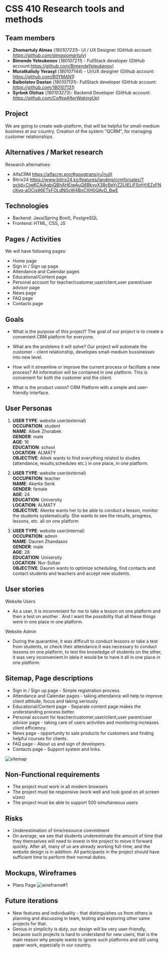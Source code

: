 # CSS 410 Research tools and methods
## Team members
+ **Zhomartuly Almas** (*180107231*)- UI / UX Designer (GitHub account: *https://github.com/almasjomartuly*)
+ **Bimende Yeleukenov** (*180107211*) - FullStack developer (GitHub account:https://github.com/BimendeYeleukenov)
+ **Muratkaliuly Yerasyl** (*180107144*) - UI/UX designer (Github account: https://github.com/B0YMAN1)
+ **Baibolatov Dastan** (*180107131*)- FullStack developer (GitHub account: *https://github.com/180107131*)
+ **Syrbek Olzhas** (*180103273*)- Backend Developer (GitHub account: *https://github.com/CoffeeAfterWakingUp*)

## Project
We are going to create web-platform, that will be helpful for small-medium business at our country.
Creation of the system "QCRM", for managing customer relationships.

## Alternatives / Market research
Research alternatives
- AlfaCRM https://alfacrm.pro/#googtrans(ru|null)
- Bitrix24 https://www.bitrix24.kz/features/landing/crmforsales/?gclid=CjwKCAiAgbiQBhAHEiwAuQ6BkvvX38cBeYrZ2UjELiFSnhYjEZxFNcKyq-aOCis96ETkFOLdNGcW4BoCXH0QAvD_BwE




## Technologies
- Backend: Java(Spring Boot), PostgreSQL
- Frontend: HTML, CSS, JS

## Pages / Activities 
We will have following pages:
- Home page
- Sign in / Sign up page 
- Attendance and Calendar pages
- Educational/Content page
- Personal account for teacher/customer,user/client,user parent/user advisor page
- News page 
- FAQ page
- Contacts page

## Goals
* What is the purpose of this project?
The goal of our project is to create a convenient CRM platform for everyone.

* What are the problems it will solve?
Our project will automate the customer - client relationship, developes small-medium bussinesses into new level.

* How will it streamline or improve the current process or facilitate a new process?
All information will be contained in one platform. This is convenient for both the customer and the client.

* What is the product vision?
CRM Platform with a simple and user-friendly interface.

## User Personas
1. **USER TYPE**:    website user(external) <br/>
**OCCUPATION**:   student <br/>
**NAME**:         Aibek Zhorabek <br/>
**GENDER**:       male <br/>
**AGE**:           16 <br/>
**EDUCATION**:     school <br/>
**LOCATION**:      ALMATY <br/>
**OBJECTIVE**:     Aibek wants to find everything related to studies (attendance, results,schedules etc.) in one place, in one platform. 

2. **USER TYPE**:    website user(external) <br/>
**OCCUPATION**:   teacher <br/>
**NAME**:         Akerke Serik <br/>
**GENDER**:       female <br/>
**AGE**:           24 <br/>
**EDUCATION**:     University <br/>
**LOCATION**:      ALMATY <br/>
**OBJECTIVE**:     Akerke wants her to be able to conduct a lesson, monitor the students systematically. She wants to see the results, progress, lessons, etc. all on one platform 

3. **USER TYPE**:    website user(internal) <br/>
**OCCUPATION**:   admin <br/> 
**NAME**:         Dauren Zhandasov <br/>
**GENDER**:       male <br/>
**AGE**:           28 <br/>
**EDUCATION**:     University <br/>
**LOCATION**:      Nur-Sultan <br/>
**OBJECTIVE**:     Dauren wants to optimize scheduling, find contacts and contact students and teachers and accept new students.


## User stories
Website Users
* Аs a user, it is inconvenient for me to take a lesson on one platform and then a test on another . And I want the possibility that all these things were in one place in one platform.

Website Admin
* During the quarantine, it was difficult to conduct lessons or take a test from students, or check their attendance.It was necessary to conduct lessons on one platform, to test the knowledge of students on the other, it was very inconvenient.In idela it would be to have it all in one place in one platform.

## Sitemap, Page descriptions
- Sign in / Sign up page - Simple registration process.  
- Attendance and Calendar pages - taking attendance will help to improve client attitude, focus and taking seriously   
- Educational/Content page - Separate content page makes the understanding process better.  
- Personal account for teacher/customer,user/client,user parent/user advisor page - taking care of users activities and monitoring increases client efficiency.  
- News page - opportunity to sale products for customers and finding helpful courses for clients.  
- FAQ page - About us and sign of developers.  
- Contacts page - Support system and links.   

![sitemap](https://user-images.githubusercontent.com/76391010/154613182-59bf236b-61bf-47ba-adf5-fa9885205e08.png)


## Non-Functional requirements
* The project must work in all modern browsers
* The project must be responsive (work well and look good on all screen sizes)
* The project must be able to support 500 simultaneous users

## Risks
* Underestimation of time/resource commitment
* On average, we see that students underestimate the amount of time that they themselves will need to invest in the project to move it forward quickly. After all, many of us are already working full-time, and the website design is in addition. All participants in the project should have sufficient time to perform their normal duties.

## Mockups, Wireframes
* Plans Page
![wireframe#1](https://user-images.githubusercontent.com/76391010/155567418-32d9098a-6f18-4a5b-8b43-03684fe76fb9.png)


## Future iterations
* New features and individuality - that distinguishes us from others is planning and discussing in team, testing and exploring other same projects for that. 
* Genius in simplicity is duty, our design will be very user-friendly, because such projects is hard to understand for new users, that is the main reason why people wants to ignore such platforms and still using paper-work, especially in our country.

